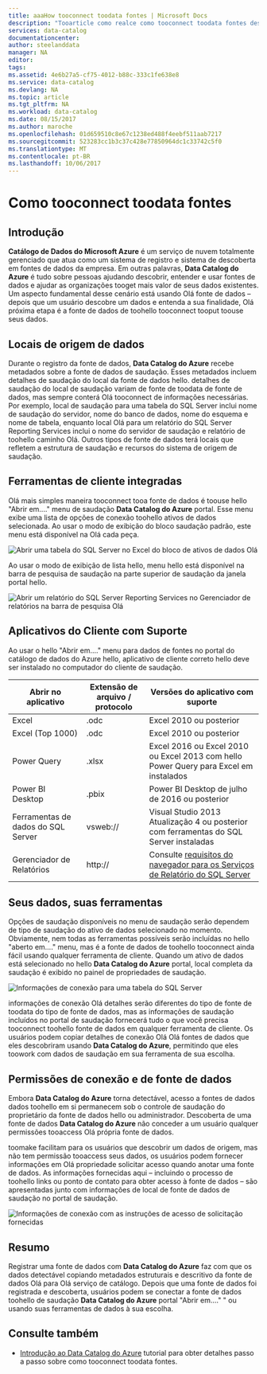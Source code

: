 ```yaml
---
title: aaaHow tooconnect toodata fontes | Microsoft Docs
description: "Tooarticle como realce como tooconnect toodata fontes descobertos no catálogo de dados do Azure."
services: data-catalog
documentationcenter: 
author: steelanddata
manager: NA
editor: 
tags: 
ms.assetid: 4e6b27a5-cf75-4012-b88c-333c1fe638e8
ms.service: data-catalog
ms.devlang: NA
ms.topic: article
ms.tgt_pltfrm: NA
ms.workload: data-catalog
ms.date: 08/15/2017
ms.author: maroche
ms.openlocfilehash: 01d659510c8e67c1238ed488f4eebf511aab7217
ms.sourcegitcommit: 523283cc1b3c37c428e77850964dc1c33742c5f0
ms.translationtype: MT
ms.contentlocale: pt-BR
ms.lasthandoff: 10/06/2017
---
```

# <a name="how-tooconnect-toodata-sources"></a>Como tooconnect toodata fontes
## <a name="introduction"></a>Introdução
**Catálogo de Dados do Microsoft Azure** é um serviço de nuvem totalmente gerenciado que atua como um sistema de registro e sistema de descoberta em fontes de dados da empresa. Em outras palavras, **Data Catalog do Azure** é tudo sobre pessoas ajudando descobrir, entender e usar fontes de dados e ajudar as organizações tooget mais valor de seus dados existentes. Um aspecto fundamental desse cenário está usando Olá fonte de dados – depois que um usuário descobre um dados e entenda a sua finalidade, Olá próxima etapa é a fonte de dados de toohello tooconnect tooput toouse seus dados.

## <a name="data-source-locations"></a>Locais de origem de dados
Durante o registro da fonte de dados, **Data Catalog do Azure** recebe metadados sobre a fonte de dados de saudação. Esses metadados incluem detalhes de saudação do local da fonte de dados hello. detalhes de saudação do local de saudação variam de fonte de toodata de fonte de dados, mas sempre conterá Olá tooconnect de informações necessárias. Por exemplo, local de saudação para uma tabela do SQL Server inclui nome de saudação do servidor, nome do banco de dados, nome do esquema e nome de tabela, enquanto local Olá para um relatório do SQL Server Reporting Services inclui o nome do servidor de saudação e relatório de toohello caminho Olá. Outros tipos de fonte de dados terá locais que refletem a estrutura de saudação e recursos do sistema de origem de saudação.

## <a name="integrated-client-tools"></a>Ferramentas de cliente integradas
Olá mais simples maneira tooconnect tooa fonte de dados é toouse hello "Abrir em...." menu de saudação **Data Catalog do Azure** portal. Esse menu exibe uma lista de opções de conexão toohello ativos de dados selecionada.
Ao usar o modo de exibição do bloco saudação padrão, este menu está disponível na Olá cada peça.

 ![Abrir uma tabela do SQL Server no Excel do bloco de ativos de dados Olá](./media/data-catalog-how-to-connect/data-catalog-how-to-connect1.png)

Ao usar o modo de exibição de lista hello, menu hello está disponível na barra de pesquisa de saudação na parte superior de saudação da janela portal hello.

 ![Abrir um relatório do SQL Server Reporting Services no Gerenciador de relatórios na barra de pesquisa Olá](./media/data-catalog-how-to-connect/data-catalog-how-to-connect2.png)

## <a name="supported-client-applications"></a>Aplicativos do Cliente com Suporte
Ao usar o hello "Abrir em...." menu para dados de fontes no portal do catálogo de dados do Azure hello, aplicativo de cliente correto hello deve ser instalado no computador do cliente de saudação.

| Abrir no aplicativo | Extensão de arquivo / protocolo | Versões do aplicativo com suporte |
| --- | --- | --- |
| Excel |.odc |Excel 2010 ou posterior |
| Excel (Top 1000) |.odc |Excel 2010 ou posterior |
| Power Query |.xlsx |Excel 2016 ou Excel 2010 ou Excel 2013 com hello Power Query para Excel em instalados |
| Power BI Desktop |.pbix |Power BI Desktop de julho de 2016 ou posterior |
| Ferramentas de dados do SQL Server |vsweb:// |Visual Studio 2013 Atualização 4 ou posterior com ferramentas do SQL Server instaladas |
| Gerenciador de Relatórios |http:// |Consulte [requisitos do navegador para os Serviços de Relatório do SQL Server](https://technet.microsoft.com/en-us/library/ms156511.aspx) |

## <a name="your-data-your-tools"></a>Seus dados, suas ferramentas
Opções de saudação disponíveis no menu de saudação serão dependem de tipo de saudação do ativo de dados selecionado no momento. Obviamente, nem todas as ferramentas possíveis serão incluídas no hello "aberto em...." menu, mas é a fonte de dados de toohello tooconnect ainda fácil usando qualquer ferramenta de cliente. Quando um ativo de dados está selecionado no hello **Data Catalog do Azure** portal, local completa da saudação é exibido no painel de propriedades de saudação.

 ![Informações de conexão para uma tabela do SQL Server](./media/data-catalog-how-to-connect/data-catalog-how-to-connect3.png)

informações de conexão Olá detalhes serão diferentes do tipo de fonte de toodata do tipo de fonte de dados, mas as informações de saudação incluídos no portal de saudação fornecerá tudo o que você precisa tooconnect toohello fonte de dados em qualquer ferramenta de cliente. Os usuários podem copiar detalhes de conexão Olá Olá fontes de dados que eles descobriram usando **Data Catalog do Azure**, permitindo que eles toowork com dados de saudação em sua ferramenta de sua escolha.

## <a name="connecting-and-data-source-permissions"></a>Permissões de conexão e de fonte de dados
Embora **Data Catalog do Azure** torna detectável, acesso a fontes de dados dados toohello em si permanecem sob o controle de saudação do proprietário da fonte de dados hello ou administrador. Descoberta de uma fonte de dados **Data Catalog do Azure** não conceder a um usuário qualquer permissões tooaccess Olá própria fonte de dados.

toomake facilitam para os usuários que descobrir um dados de origem, mas não tem permissão tooaccess seus dados, os usuários podem fornecer informações em Olá propriedade solicitar acesso quando anotar uma fonte de dados. As informações fornecidas aqui – incluindo o processo de toohello links ou ponto de contato para obter acesso à fonte de dados – são apresentadas junto com informações de local de fonte de dados de saudação no portal de saudação.

 ![Informações de conexão com as instruções de acesso de solicitação fornecidas](./media/data-catalog-how-to-connect/data-catalog-how-to-connect4.png)

## <a name="summary"></a>Resumo
Registrar uma fonte de dados com **Data Catalog do Azure** faz com que os dados detectável copiando metadados estruturais e descritivo da fonte de dados Olá para Olá serviço de catálogo. Depois que uma fonte de dados foi registrada e descoberta, usuários podem se conectar a fonte de dados toohello de saudação **Data Catalog do Azure** portal "Abrir em...." " ou usando suas ferramentas de dados à sua escolha.

## <a name="see-also"></a>Consulte também
* [Introdução ao Data Catalog do Azure](data-catalog-get-started.md) tutorial para obter detalhes passo a passo sobre como tooconnect toodata fontes.
